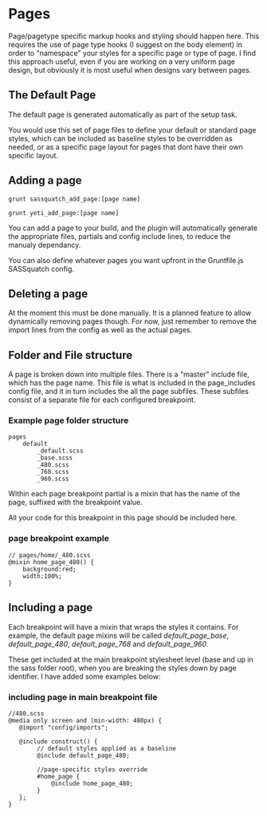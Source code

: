 # Pages

Page/pagetype specific markup hooks and styling should happen here. This requires the use of page type hooks (I suggest on the body element) in order to "namespace" your styles for a specific page or type of page. I find this approach useful, even if you are working on a very uniform page design, but obviously it is most useful when designs vary between pages.

## The Default Page

The default page is generated automatically as part of the setup task. 

You would use this set of page files to define your default or standard page styles, which can be included as baseline styles to be overridden as needed, or as a specific page layout for pages that dont have their own specific layout.

## Adding a page

`grunt sassquatch_add_page:[page name]`

`grunt yeti_add_page:[page name]`

You can add a page to your build, and the plugin will automatically generate the appropriate files, partials and config include lines, to reduce the manualy dependancy.

You can also define whatever pages you want upfront in the Gruntfile.js SASSquatch config. 

## Deleting a page

At the moment this must be done manually. It is a planned feature to allow dynamically removing pages though. For now, just remember to remove the import lines from the config as well as the actual pages.

## Folder and File structure

A page is broken down into multiple files. There is a "master" include file, which has the page name. This file is what is included in the page_includes config file, and it in turn includes the all the page subfiles. These subfiles consist of a separate file for each configured breakpoint.

### Example page folder structure

    pages
        default
            _default.scss
            _base.scss
            _480.scss
            _768.scss
            _960.scss

Within each page breakpoint partial is a mixin that has the name of the page, suffixed with the breakpoint value.

All your code for this breakpoint in this page should be included here.

### page breakpoint example

    // pages/home/_480.scss
    @mixin home_page_480() {
        background:red;
        width:100%;
    }

## Including a page

Each breakpoint will have a mixin that wraps the styles it contains. For example, the default page mixins will be called *default_page_base*, *default_page_480*, *default_page_768* and *default_page_960*.

These get included at the main breakpoint stylesheet level (base and up in the sass folder root), when you are breaking the styles down by page identifier. I have added some examples below:

### including page in main breakpoint file

    //480.scss
    @media only screen and (min-width: 480px) {
       @import "config/imports";
       
       @include construct() {
            // default styles applied as a baseline
            @include default_page_480;
    
            //page-specific styles override
            #home_page {
                @include home_page_480;
            }
       };
    }

